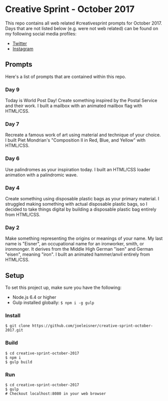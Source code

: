 # Creative Sprint - October 2017
This repo contains all web related #creativesprint prompts for October 2017. Days that are not listed below (e.g. were not web related) can be found on my following social media profiles:
* [Twitter](https://twitter.com/joeleisner)
* [Instagram](https://www.instagram.com/joeleisner/)

## Prompts
Here's a list of prompts that are contained within this repo.

### Day 9
Today is World Post Day! Create something inspired by the Postal Service and their work. I built a mailbox with an animated mailbox flag with HTML/CSS.

### Day 7
Recreate a famous work of art using material and technique of your choice. I built Piet Mondrian's "Composition II in Red, Blue, and Yellow" with HTML/CSS.

### Day 6
Use palindromes as your inspiration today. I built an HTML/CSS loader animation with a palindromic wave.

### Day 4
Create something using disposable plastic bags as your primary material. I struggled making something with actual disposable plastic bags, so I decided to take things digital by building a disposable plastic bag entirely from HTML/CSS.

### Day 2
Make something representing the origins or meanings of your name. My last name is "Eisner", an occupational name for an ironworker, smith, or ironmonger. It derives from the Middle High German "isen" and German "eisen", meaning "iron". I built an animated hammer/anvil entirely from HTML/CSS.

## Setup
To set this project up, make sure you have the following:
* Node.js 6.4 or higher
* Gulp installed globally: `$ npm i -g gulp`

### Install
```
$ git clone https://github.com/joeleisner/creative-sprint-october-2017.git
```

### Build
```
$ cd creative-sprint-october-2017
$ npm i
$ gulp build
```

### Run
```
$ cd creative-sprint-october-2017
$ gulp
# Checkout localhost:8080 in your web browser
```
